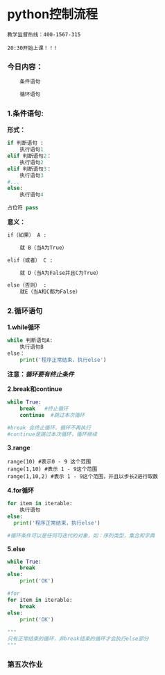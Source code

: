 # python控制流程

`教学监督热线：400-1567-315`

`20:30开始上课！！!`

### 今日内容：

```python
	条件语句

	循环语句
```

### 1.条件语句:

**形式：**

```python
if 判断语句 :
	执行语句1
elif 判断语句2：
	执行语句2
elif 判断语句3：
	执行语句3
#...
else:
	执行语句4
    
占位符 pass
```

**意义：**

```python
if（如果） A :

	就 B（当A为True）

elif（或者） C :

	就 D（当A为False并且C为True）

else（否则） :
	就E（当A和C都为False）
```

### 2.循环语句

**1.while循环**

```python
while 判断语句A:
    执行语句B
else：
	print('程序正常结束，执行else')
```

**注意：*循环要有终止条件***

**2.break和continue**

```python
while True:
    break   #终止循环
    continue  #跳过本次循环
    
#break 会终止循环，循环不再执行
#continue是跳过本次循环，循环继续
```

**3.range**

```
range(10) #表示0 - 9 这个范围
range(1,10) #表示 1 - 9这个范围
range(1,10,2) #表示 1 - 9这个范围，并且以步长2进行取数
```



**4.for循环**

```python
for item in iterable:
    执行语句
else:
  print('程序正常结束，执行else')

#循环条件可以是任何可迭代的对象，如：序列类型，集合和字典
```

**5.else**

```python
while True:
    break
else:
    print('OK')

#for   
for item in iterable:
    break
else:
    print('OK')
  
""" 
只有正常结束的循环，非break结束的循环才会执行else部分
"""
```

### 第五次作业

```

```
